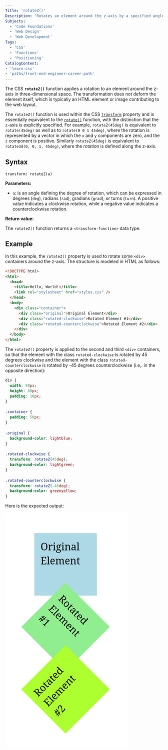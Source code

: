 ```yaml
---
Title: 'rotateZ()'
Description: 'Rotates an element around the z-axis by a specified angle.'
Subjects:
  - 'Code Foundations'
  - 'Web Design'
  - 'Web Development'
Tags:
  - 'CSS'
  - 'Functions'
  - 'Positioning'
CatalogContent:
- 'learn-css'
- 'paths/front-end-engineer-career-path'
---
```


The CSS **`rotateZ()`** function applies a rotation to an element around the z-axis in three-dimensional space. The transformation does not deform the element itself, which is typically an HTML element or image contributing to the web layout.

The `rotateZ()` function is used within the CSS [`transform`](https://www.codecademy.com/resources/docs/css/transform-functions/transform) property and is essentially equivalent to the 
[`rotate()`](https://www.codecademy.com/resources/docs/css/transform-functions/rotate) function, with the distinction that the `z`-axis is explicitly specified. For example, `rotateZ(45deg)` is equivalent to `rotate(45deg)` as well as to `rotate(0 0 1 45deg)`, where the rotation is represented by a vector in which the `x` and `y` components are zero, and the `z` component is positive. Similarly `rotateZ(45deg)` is equivalent to `rotate3d(0, 0, 1, 45deg)`, where the rotation is defined along the z-axis.

## Syntax

```pseudo
transform: rotateZ(a)
```

**Parameters:**

- `a`: is an angle defining the degree of rotation, which can be expressed in degrees (`deg`), radians (`rad`), gradians (`grad`), or turns (`turn`). A positive value indicates a clockwise rotation, while a negative value indicates a counterclockwise rotation.

**Return value:**

The `rotateZ()` function returns a `<transform-function>` data type.

## Example

In this example, the `rotateZ()` property is used to rotate some `<div>` containers around the z-axis. The structure is modeled in HTML as follows:

```html
<!DOCTYPE html>
<html>
  <head>
    <title>Hello, World!</title>
    <link rel="stylesheet" href="styles.css" />
  </head>
  <body>
    <div class="container">
      <div class="original">Original Element</div>
      <div class="rotated-clockwise">Rotated Element #1</div>
      <div class="rotated-counterclockwise">Rotated Element #2</div>
    </div>
  </body>
</html>
```

The `rotateZ()` property is applied to the second and third `<div>` containers, so that the element with the class `rotated-clockwise` is rotated by 45 degrees clockwise and the element with the class `rotated-counterclockwise` is rotated by -45 degrees counterclockwise (i.e,. in the opposite direction):

```css
div {
  width: 80px;
  height: 80px;
  padding: 10px;
}

.container {
  padding: 50px;
}

.original {
  background-color: lightblue;
}

.rotated-clockwise {
  transform: rotateZ(45deg);
  background-color: lightgreen;
}

.rotated-counterclockwise {
  transform: rotateZ(-45deg);
  background-color: greenyellow;
}
```

Here is the expected output:

![Clockwise and counterclockwise rotated div containers modelled using the CSS rotateZ() function](https://raw.githubusercontent.com/Codecademy/docs/main/media/css-rotateZ.png)
